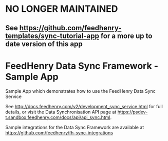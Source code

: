 NO LONGER MAINTAINED
=======

See https://github.com/feedhenry-templates/sync-tutorial-app for a more up to date version of this app
----

FeedHenry Data Sync Framework - Sample App
=======

Sample App which demonstrates how to use the FeedHenry Data Sync Service

See http://docs.feedhenry.com/v2/development_sync_service.html for full details, or visit the Data Synchronisation API page at https://psdev-t.sandbox.feedhenry.com/docs/api/api_sync.html.

Sample integrations for the Data Sync Framework are available at https://github.com/feedhenry/fh-sync-integrations
